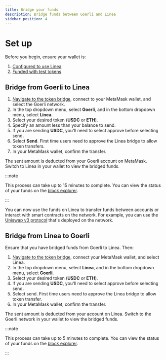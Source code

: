 ```yaml
---
title: Bridge your funds
description: Bridge funds between Goerli and Linea
sidebar_position: 4
---
```


# Set up

Before you begin, ensure your wallet is:

1. [Configured to use Linea](./set-up-your-wallet.md)
1. [Funded with test tokens](./fund.md)

## Bridge from Goerli to Linea

1.  [Navigate to the token bridge](https://goerli.hop.exchange/#/send), connect to your MetaMask wallet, and select the Goerli network.
1.  In the top dropdown menu, select **Goerli**, and in the bottom dropdown menu, select **Linea**.
1.  Select your desired token (**USDC** or **ETH**).
1.  Specify an amount less than your balance to send.
1.  If you are sending **USDC**, you'll need to select approve before selecting send.
1.  Select **Send**. First time users need to approve the Linea bridge to allow token transfers.
1.  In your MetaMask wallet, confirm the transfer.

The sent amount is deducted from your Goerli account on MetaMask. Switch to Linea in your wallet to view the bridged funds.

<!--markdown-link-check-enable -->

:::note

This process can take up to 15 minutes to complete. You can view the status of your funds on the [block explorer](https://explorer.goerli.linea.build/).

:::

You can now use the funds on Linea to transfer funds between accounts or interact with smart contracts on the network. For example, you can use the [Uniswap v3 protocol](use-uniswap.md) that's deployed on the network.

## Bridge from Linea to Goerli

Ensure that you have bridged funds from Goerli to Linea. Then:

1. [Navigate to the token bridge](https://goerli.hop.exchange/#/send?token=ETH), connect your MetaMask wallet, and select Linea.
1. In the top dropdown menu, select **Linea**, and in the bottom dropdown menu, select **Goerli**.
1. Select your desired token (**USDC** or **ETH**).
1. If you are sending **USDC**, you'll need to select approve before selecting send.
1. Select send. First time users need to approve the Linea bridge to allow token transfer.
1. In your MetaMask wallet, confirm the transfer.

The sent amount is deducted from your account on Linea. Switch to the Goerli network in your wallet to view the bridged funds.

:::note

This process can take up to 5 minutes to complete. You can view the status of your funds on the [block explorer](https://explorer.goerli.linea.build/).

:::

<!--markdown-link-check-enable -->
